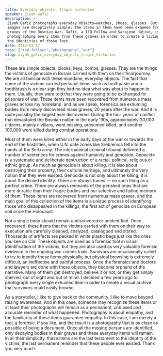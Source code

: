 ```yaml
---
title: Everyday objects, tragic histories
speaker: Ziyah Gafić
description: >-
 Ziyah Gafić photographs everyday objects—watches, shoes, glasses. But these
 images are deceptively simple; the items in them have been exhumed from the mass
 graves of the Bosnian War. Gafić, a TED Fellow and Sarajevo native, is
 photographing every item from these graves in order to create a living archive of
 the identities of those lost.
date: 2014-03-17
tags: ["ted-fellows","photography","war"]
slug: ziyah_gafic_everyday_objects_tragic_histories
---
```


These are simple objects: clocks, keys, combs, glasses. They are the things the victims of
genocide in Bosnia carried with them on their final journey. We are all familiar with
these mundane, everyday objects. The fact that some of the victims carried personal items
such as toothpaste and a toothbrush is a clear sign they had no idea what was about to
happen to them. Usually, they were told that they were going to be exchanged for prisoners
of war. These items have been recovered from numerous mass graves across my homeland, and
as we speak, forensics are exhuming bodies from newly discovered mass graves, 20 years
after the war. And it is quite possibly the largest ever discovered. During the four years
of conflict that devastated the Bosnian nation in the early '90s, approximately 30,000
citizens, mainly civilians, went missing, presumed killed, and another 100,000 were killed
during combat operations.

Most of them were killed either in the early days of the war or towards the end of the
hostilities, when U.N. safe zones like Srebrenica fell into the hands of the Serb army. The
international criminal tribunal delivered a number of sentences for crimes against
humanity and genocide. Genocide is a systematic and deliberate destruction of a racial,
political, religious or ethnic group. As much as genocide is about killing. It is also
about destroying their property, their cultural heritage, and ultimately the very notion
that they ever existed. Genocide is not only about the killing; it is about the denied
identity. There are always traces — no such thing as a perfect crime. There are always
remnants of the perished ones that are more durable than their fragile bodies and our
selective and fading memory of them. These items are recovered from numerous mass graves,
and the main goal of this collection of the items is a unique process of identifying those
who disappeared in the killings, the first act of genocide on European soil since the
Holocaust.

Not a single body should remain undiscovered or unidentified. Once recovered, these items
that the victims carried with them on their way to execution are carefully cleaned,
analyzed, catalogued and stored. Thousands of artifacts are packed in white plastic bags
just like the ones you see on CSI. These objects are used as a forensic tool in visual
identification of the victims, but they are also used as very valuable forensic evidence
in the ongoing war crimes trials. Survivors are occasionally called to try to identify
these items physically, but physical browsing is extremely difficult, an ineffective and
painful process. Once the forensics and doctors and lawyers are done with these objects,
they become orphans of the narrative. Many of them get destroyed, believe it or not, or
they get simply shelved, out of sight and out of mind. I decided a few years ago to
photograph every single exhumed item in order to create a visual archive that survivors
could easily browse.

As a storyteller, I like to give back to the community. I like to move beyond raising
awareness. And in this case, someone may recognize these items or at least their
photographs will remain as a permanent, unbiased and accurate reminder of what happened.
Photography is about empathy, and the familiarity of these items guarantee empathy. In
this case, I am merely a tool, a forensic, if you like, and the result is a photography
that is as close as possible of being a document. Once all the missing persons are
identified, only decaying bodies in their graves and these everyday items will remain. In
all their simplicity, these items are the last testament to the identity of the victims,
the last permanent reminder that these people ever existed. Thank you very
much.

<!--
ad_duration=3.33
comment_count=35
event="TED2014"
external_start_time=0
intro_duration=11.82
is_subtitle_required="False"
is_talk_featured="True"
language="en"
language_swap="False"
native_language="en"
number_of_related_talks=6
number_of_speakers=1
number_of_subtitled_videos=37
number_of_tags=3
number_of_talk_download_languages=39
number_of_talk_more_resources=0
number_of_talk_recommendations=0
number_of_talks_take_actions=0
post_ad_duration=0.83
published_timestamp="2014-08-22 14:40:51"
recording_date="2014-03-17"
speaker_description="Photographer + storyteller"
speaker_is_published=1
speaker_name="Ziyah Gafić"
talk_name="Everyday objects, tragic histories"
talks_tags=["ted-fellows","photography","war"]
url_audio="https://download.ted.com/talks/ZiyahGafic_2014U.mp3?apikey=acme-roadrunner"
url_photo_speaker="https://pe.tedcdn.com/images/ted/ff29d6c65cef2c5587e8fb404c9009fa3a18ebab_254x191.jpg"
url_photo_talk="https://pe.tedcdn.com/images/ted/cc4f9948f0fb36f9e2df8d3777110b367c237340_2400x1800.jpg"
url_webpage="https://www.ted.com/talks/ziyah_gafic_everyday_objects_tragic_histories"
video_type_name="TED Stage Talk"
-->